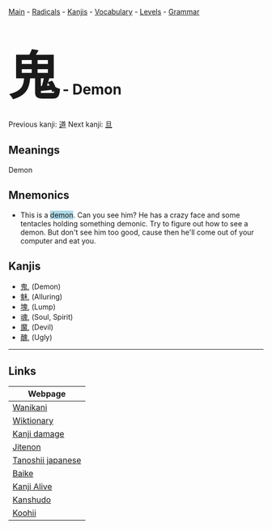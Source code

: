 <style> bigfont {font-size: 100px}</style>
[Main](../README.md) -
[Radicals](../radicals.md) -
[Kanjis](../kanjis.md) -
[Vocabulary](../vocabulary.md) -
[Levels](../levels.md) -
[Grammar](../grammar.md)
# <bigfont> 鬼</bigfont> - Demon 

Previous kanji: [道](道.md) Next kanji: [旦](旦.md) 

## Meanings
 Demon
## Mnemonics
 * This is a <span style="background-color:#ADD8E6"> demon</span>. Can you see him? He has a crazy face and some tentacles holding something demonic. Try to figure out how to see a demon. But don't see him too good, cause then he'll come out of your computer and eat you.


## Kanjis
 * [鬼](../kanjis/鬼.md), (Demon)
* [魅](../kanjis/魅.md), (Alluring)
* [塊](../kanjis/塊.md), (Lump)
* [魂](../kanjis/魂.md), (Soul, Spirit)
* [魔](../kanjis/魔.md), (Devil)
* [醜](../kanjis/醜.md), (Ugly)



---

## Links 

| Webpage |
| --- |
| [Wanikani          ](https://www.wanikani.com/kanji/鬼) |
| [Wiktionary        ](https://en.wiktionary.org/wiki/鬼) |
| [Kanji damage      ](http://www.kanjidamage.com/kanji/search?utf8=✓&q=鬼) |
| [Jitenon           ](https://jitenon.com/kanji/鬼) |
| [Tanoshii japanese ](https://www.tanoshiijapanese.com/dictionary/kanji.cfm?k=鬼) |
| [Baike             ](https://baike.baidu.com/item/鬼) |
| [Kanji Alive       ](https://app.kanjialive.com/鬼) |
| [Kanshudo          ](https://www.kanshudo.com/searchmn?q=鬼) |
| [Koohii            ](https://kanji.koohii.com/study/kanji/鬼) |
